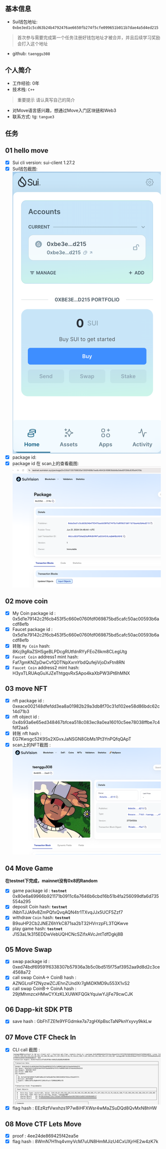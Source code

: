 ## 基本信息
- Sui钱包地址: `0xbe3ed1c5cd63b24b4792476ae6650fb274f5cfe099651b011b7dae4a5d4ed215`
> 首次参与需要完成第一个任务注册好钱包地址才被合并，并且后续学习奖励会打入这个地址
- github: `taenggu308`

## 个人简介
- 工作经验: 0年
- 技术栈: `C++`
> 重要提示 请认真写自己的简介
- 对Move语言感兴趣，想通过Move入门区块链和Web3
- 联系方式: tg: `tangue3` 

## 任务

##   01 hello move  
- [x] Sui cli version: sui-client 1.27.2
- [x] Sui钱包截图: ![Sui钱包截图](./notes/wallet.png)
- [x] package id: 
- [x] package id 在 scan上的查看截图:![Scan截图](./notes/hello.png)

##   02 move coin
- [x] My Coin package id : 0x5d1e79142c2f6cb453f5c660e0760fdf069875bd5cafc50ac00593b6acdf8efb
- [x] Faucet package id : 0x5d1e79142c2f6cb453f5c660e0760fdf069875bd5cafc50ac00593b6acdf8efb
- [x] 转账 `My Coin` hash: 8Kcj9gRaZSHSgeBLPDcgRUtfdnRYyFEoZ6km8CLegUtg
- [x] `Faucet Coin` address1 mint hash: Faf7gmKNZpDwCvfQDTNpXxrnYbdQufejiVjoDxFtn8RN
- [x] `Faucet Coin` address2 mint hash: H3yxTLRUAqGuXJZeThtgqvRxSApo4kaXbPW3iPt6hMNX

##   03 move NFT
- [x] nft package id : 0xeace002148dfefdd3ea8a01982b29a3db8f70c31d102ee58d86bdc62c14d71b3        
- [x] nft object id :  0x4b93a6e65ed348467bfcea518c083ec9a0ea16010c5ee78038ffbe7c4fdf2aa5      
- [x] 转账 nft  hash : EG7Kwsgc52K9Ss2XGvxJaNSGN8GbMs1Pt3YnPQfqQApT
- [x] scan上的NFT截图 :![Scan截图](./notes/nft.png)

##   04 Move Game
**在testnet下完成，mainnet没有0x8的Random**
- [x] game package id : **`testnet`** 0x80e6a69966b921171b0911c6a7646b6cbd16b51b4fa256099dfa6d735554a295  
- [x] deposit Coin hash: **`testnet`** iNbhTJJA9v8ZmPQfxQvqAQN4tr1TXvqJJx5UCF5Zzf7
- [x] withdraw `Coin` hash: **`testnet`** B9suHP2Cb2JNEZ6hYkC871sa2bT32HVrrzpFL3TQKwve
- [x] play game hash: **`testnet`** J1S3aL1k315EDDwVebUQHCNcSZifxAVcJntTdfDgkj8B

##   05 Move Swap
- [x] swap package id : 0xed74bdf69591f6338307b57936a3b5c0bd515f75af3952aa9d8d2c3ce4568a72 
- [x] call swap CoinA-> CoinB  hash : AZNGLroFfZNyzwZCJEhnZUndXr7gMiDKMD9u553X1vS2
- [x] call swap CoinB-> CoinA  hash :  29jtMhmzcxHMwCYXzKLXUWKFQGkYquiwYJjFe79cwCJK

##   06 Dapp-kit SDK PTB
- [x] save hash : GbFhTZEfe9YFGdmke7a7zgHXpBscTaNPknYxyvy9kkLw

##   07 Move CTF Check In
- [x] CLI call 截图 : ![截图](./notes/task7.png)
- [x] flag hash : EEzRzfVwxhzs1P7w8iHFXWsr4wMaZSuDQd8QvMxN8hHW

##   08 Move CTF Lets Move
- [x] proof : 4ee24de869425f42ea5e
- [x] flag hash : 8WmN7H1hq4vmyVcM7uUN8HmMJizU4CxUXjrHE2w4zK7k
